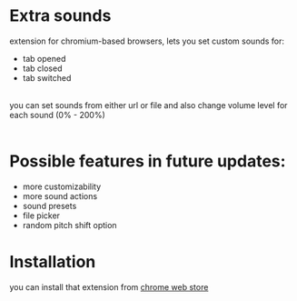 # Extra sounds
extension for chromium-based browsers, lets you set custom sounds for:
- tab opened
- tab closed
- tab switched
<br><br>

you can set sounds from either url or file and also change volume level for each sound (0% - 200%)
<br><br>

# Possible features in future updates:
- more customizability
- more sound actions
- sound presets
- file picker
- random pitch shift option

# Installation
you can install that extension from <a href="https://chromewebstore.google.com/detail/ibmbabeddalpanmbopnjlgcgcmdfboco?utm_source=item-share-cb">chrome web store</a>
